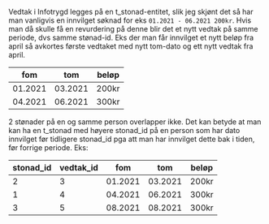 Vedtak i Infotrygd legges på en t_stonad-entitet, slik jeg skjønt det så har man vanligvis en innvilget søknad for eks
`01.2021 - 06.2021 200kr`. Hvis man då skulle få en revurdering på denne blir det et nytt vedtak på samme periode, dvs samme
stønad-id. Eks der man får innvilget et nytt beløp fra april så avkortes første vedtaket med nytt tom-dato og ett nytt vedtak fra
april.

| fom     | tom     | beløp |
| ---     | ---     | ---   |
| 01.2021 | 03.2021 | 200kr |
| 04.2021 | 06.2021 | 300kr |

2 stønader på en og samme person overlapper ikke. Det kan betyde at man kan ha en t_stonad med høyere stonad_id på en person som
har dato innvilget før tidligere stonad_id pga att man har innvilget dette bak i tiden, før forrige periode. Eks:

|stonad_id | vedtak_id | fom | tom | beløp | 
| --- | --- | --- | --- | --- | 
| 2 | 3 | 01.2021 | 03.2021 | 200kr | 
| 1 | 4 | 04.2021 | 06.2021 | 300kr |
| 3 | 5 | 08.2021 | 08.2021 | 300kr |